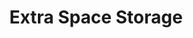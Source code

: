 ---
title: "Extra Space Storage"
url: /oklahoma-city/extra-space-storage-northwest-122nd-street/
shop: storage rental
---